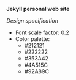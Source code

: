 **Jekyll personal web site**

*Design specification*
- Font scale factor: 0.2
- Color palette:
  - #212121
  - #222222
  - #353A42
  - #4A515C
  - #92A89C
